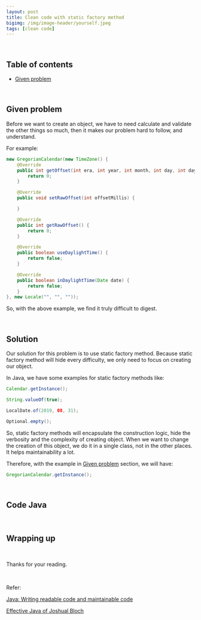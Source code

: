 ```yaml
---
layout: post
title: Clean code with static factory method
bigimg: /img/image-header/yourself.jpeg
tags: [clean code]
---
```




<br>

## Table of contents
- [Given problem](#given-problem)



<br>

## Given problem
Before we want to create an object, we have to need calculate and validate the other things so much, then it makes our problem hard to follow, and understand.

For example:

```Java
new GregorianCalendar(new TimeZone() {
    @Override
    public int getOffset(int era, int year, int month, int day, int dayOfWeek, int milliseconds) {
        return 0;
    }

    @Override
    public void setRawOffset(int offsetMillis) {

    }

    @Override
    public int getRawOffset() {
        return 0;
    }

    @Override
    public boolean useDaylightTime() {
        return false;
    }

    @Override
    public boolean inDaylightTime(Date date) {
        return false;
    }
}, new Locale("", "", ""));
```

So, with the above example, we find it truly difficult to digest.

<br>

## Solution
Our solution for this problem is to use static factory method. Because static factory method will hide every difficulty, we only need to focus on creating our object.

In Java, we have some examples for static factory methods like:

```Java
Calendar.getInstance();

String.valueOf(true);

LocalDate.of(2019, 08, 31);

Optional.empty();
```

So, static factory methods will encapsulate the construction logic, hide the verbosity and the complexity of creating object. When we want to change the creation of this object, we do it in a single class, not in the other places. It helps maintainability a lot.

Therefore, with the example in [Given problem](#given-problem) section, we will have:

```Java
GregorianCalendar.getInstance();
```

<br>

## Code Java






<br>

## Wrapping up





<br>

Thanks for your reading.

<br>

Refer:

[Java: Writing readable code and maintainable code](https://app.pluralsight.com/library/courses/java-writing-readable-maintainable-code/table-of-contents)

[Effective Java of Joshual Bloch]()
